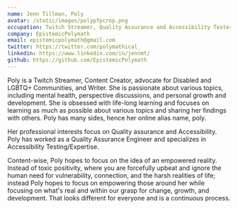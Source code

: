 ```yaml
---
name: Jenn Tillman, Poly
avatar: /static/images/polypfpcrop.png
occupation: Twitch Streamer, Quality Assurance and Accessibility Tester, and Passionate Writer and Learner
company: EpistemicPolymath
email: epistemicpolymath@gmail.com
twitter: https://twitter.com/polymathical_
linkedin: https://www.linkedin.com/in/jennmt/
github: https://github.com/EpistemicPolymath
---
```


Poly is a Twitch Streamer, Content Creator, advocate for Disabled and LGBTQ+ Communities, and Writer. She is passionate about various topics, including mental health, perspective discussions, and personal growth and development. She is obsessed with life-long learning and focuses on learning as much as possible about various topics and sharing her findings with others. Poly has many sides, hence her online alias name, poly.

Her professional interests focus on Quality assurance and Accessibility. Poly has worked as a Quality Assurance Engineer and specializes in Accessibility Testing/Expertise.

Content-wise, Poly hopes to focus on the idea of an empowered reality. Instead of toxic positivity, where you are forcefully upbeat and ignore the human need for vulnerability, connection, and the harsh realities of life; instead Poly hopes to focus on empowering those around her while focusing on what's real and within our grasp for change, growth, and development. That looks different for everyone and is a continuous process.

